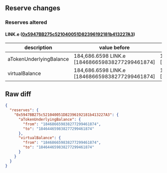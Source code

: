 ## Reserve changes

### Reserves altered

#### LINK.e ([0x5947BB275c521040051D82396192181b413227A3](https://snowtrace.io/address/0x5947BB275c521040051D82396192181b413227A3))

| description | value before | value after |
| --- | --- | --- |
| aTokenUnderlyingBalance | 184,686.6598 LINK.e [184686659838277299461874] | 184,644.6598 LINK.e [184644659838277299461874] |
| virtualBalance | 184,686.6598 LINK.e [184686659838277299461874] | 184,644.6598 LINK.e [184644659838277299461874] |


## Raw diff

```json
{
  "reserves": {
    "0x5947BB275c521040051D82396192181b413227A3": {
      "aTokenUnderlyingBalance": {
        "from": "184686659838277299461874",
        "to": "184644659838277299461874"
      },
      "virtualBalance": {
        "from": "184686659838277299461874",
        "to": "184644659838277299461874"
      }
    }
  }
}
```